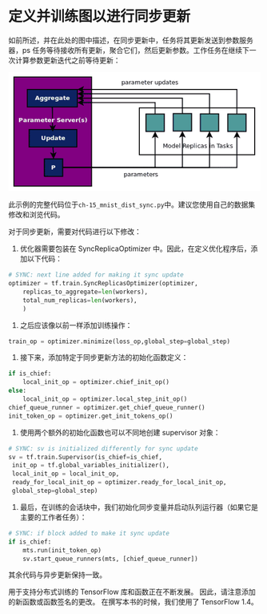 # 定义并训练图以进行同步更新

如前所述，并在此处的图中描述，在同步更新中，任务将其更新发送到参数服务器，ps 任务等待接收所有更新，聚合它们，然后更新参数。工作任务在继续下一次计算参数更新迭代之前等待更新：

![](img/bf31ed94-ada0-462d-a4ed-4ae08cc18fb6.png)

此示例的完整代码位于`ch-15_mnist_dist_sync.py`中。建议您使用自己的数据集修改和浏览代码。

对于同步更新，需要对代码进行以下修改：

1.  优化器需要包装在 SyncReplicaOptimizer 中。因此，在定义优化程序后，添加以下代码：

```py
# SYNC: next line added for making it sync update
optimizer = tf.train.SyncReplicasOptimizer(optimizer,
    replicas_to_aggregate=len(workers),
    total_num_replicas=len(workers),
    )
```

1.  之后应该像以前一样添加训练操作：

```py
train_op = optimizer.minimize(loss_op,global_step=global_step)
```

1.  接下来，添加特定于同步更新方法的初始化函数定义：

```py
if is_chief:
    local_init_op = optimizer.chief_init_op()
else:
    local_init_op = optimizer.local_step_init_op()
chief_queue_runner = optimizer.get_chief_queue_runner()
init_token_op = optimizer.get_init_tokens_op()
```

1.  使用两个额外的初始化函数也可以不同地创建 supervisor 对象：

```py
# SYNC: sv is initialized differently for sync update
sv = tf.train.Supervisor(is_chief=is_chief,
 init_op = tf.global_variables_initializer(),
 local_init_op = local_init_op,
 ready_for_local_init_op = optimizer.ready_for_local_init_op,
 global_step=global_step)
```

1.  最后，在训练的会话块中，我们初始化同步变量并启动队列运行器（如果它是主要的工作者任务）：

```py
# SYNC: if block added to make it sync update
if is_chief:
    mts.run(init_token_op)
    sv.start_queue_runners(mts, [chief_queue_runner])
```

其余代码与异步更新保持一致。

用于支持分布式训练的 TensorFlow 库和函数正在不断发展。 因此，请注意添加的新函数或函数签名的更改。 在撰写本书的时候，我们使用了 TensorFlow 1.4。